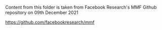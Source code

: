 Content from this folder is taken from Facebook Research's MMF Github repository
on 09th December 2021

https://github.com/facebookresearch/mmf
